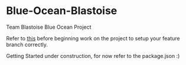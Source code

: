 # Blue-Ocean-Blastoise
Team Blastoise Blue Ocean Project

Refer to [this](https://github.com/rfp55-blue-ocean-blastoise/Blue-Ocean-Blastoise/blob/main/CONTRIBUTE.md) before beginning work on the project to setup your feature branch correctly.

Getting Started under construction, for now refer to the package.json :)
